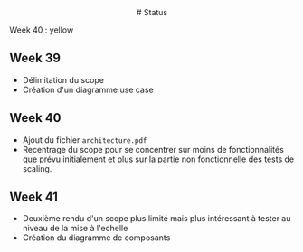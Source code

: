 <center>
# Status
</center>

Week 40 : yellow

## Week 39

- Délimitation du scope
- Création d'un diagramme use case

## Week 40

- Ajout du fichier `architecture.pdf`
- Recentrage du scope pour se concentrer sur moins de fonctionnalités que prévu initialement et plus sur la partie non fonctionnelle des tests de scaling.


## Week 41

- Deuxième rendu d'un scope plus limité mais plus intéressant à tester au niveau de la mise à l'echelle
- Création du diagramme de composants